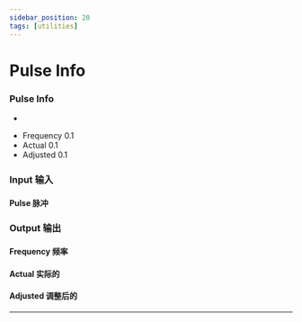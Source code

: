 ```yaml
---
sidebar_position: 20
tags: [utilities]
---
```


# Pulse Info



<div className="patch-container">
    <div className="patch processor">
        <h3>Pulse Info</h3>
        <ul className="inputs">
            <li><span className="patch-pulse-preview"><span className="dot"></span></span></li>
        </ul>
        <ul className="outputs">
            <li>Frequency <span>0.1</span></li>
            <li>Actual <span>0.1</span></li>
            <li>Adjusted <span>0.1</span></li>
        </ul>
    </div>
</div>

<div className="port-descriptions">
<div className="inputs">

### Input 输入

#### Pulse 脉冲

</div>
<div className="outputs">

### Output 输出

#### Frequency 频率

#### Actual 实际的

#### Adjusted 调整后的

</div>
</div>


------
